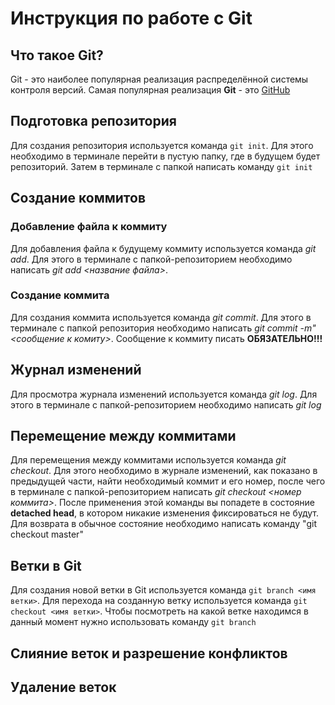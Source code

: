 # Инструкция по работе с Git

## Что такое Git?
Git - это наиболее популярная реализация распределённой системы контроля версий. Самая популярная реализация **Git** - это [GitHub](http://github.com)

## Подготовка репозитория
Для создания репозитория используется команда `git init`. Для этого необходимо в терминале перейти в пустую папку, где в будущем будет репозиторий. Затем в терминале с папкой написать команду `git init`

## Создание коммитов

### Добавление файла к коммиту
Для добавления файла к будущему коммиту используется команда *git add*. Для этого в терминале с папкой-репозиторием необходимо написать *git add <нaзвание файла>*.

### Создание коммита
Для создания коммита используется команда *git commit*. Для этого в терминале с папкой репозитория необходимо написать *git commit -m"<сообщение к комиту>*. Сообщение к коммиту писать **ОБЯЗАТЕЛЬНО!!!**

## Журнал изменений
Для просмотра журнала изменений используется команда *git log*. Для этого в терминале с папкой-репозиторием необходимо написать *git log*

## Перемещение между коммитами
Для перемещения между коммитами используется команда *git checkout*. Для этого необходимо в журнале изменений, как показано в предыдущей части, найти необходимый коммит и его номер, после чего в терминале с папкой-репозиторием написать *git checkout <номер коммита>*. После применения этой команды вы попадете в состояние **detached head**, в котором никакие изменения фиксироваться не будут. Для возврата в обычное состояние необходимо написать команду "git checkout master"

## Ветки в Git
Для создания новой ветки в Git используется команда `git branch <имя ветки>`. Для перехода на созданную ветку используется команда `git checkout <имя ветки>`. Чтобы посмотреть на какой ветке находимся в данный момент нужно использовать команду `git branch`
## Слияние веток и разрешение конфликтов

## Удаление веток